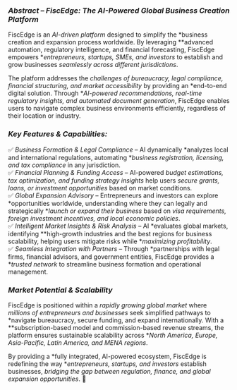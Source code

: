 ### *Abstract – FiscEdge: The AI-Powered Global Business Creation Platform*  

FiscEdge is an *AI-driven platform* designed to simplify the *business creation and expansion process worldwide. By leveraging **advanced automation, regulatory intelligence, and financial forecasting, FiscEdge empowers **entrepreneurs, startups, SMEs, and investors* to establish and grow businesses *seamlessly across different jurisdictions*.  

The platform addresses the *challenges of bureaucracy, legal compliance, financial structuring, and market accessibility* by providing an *end-to-end digital solution. Through **AI-powered recommendations, real-time regulatory insights, and automated document generation*, FiscEdge enables users to navigate complex business environments efficiently, regardless of their location or industry.  

### *Key Features & Capabilities:*  
✅ *Business Formation & Legal Compliance* – AI dynamically *analyzes local and international regulations, automating **business registration, licensing, and tax compliance* in any jurisdiction.  
✅ *Financial Planning & Funding Access* – AI-powered *budget estimations, tax optimization, and funding strategy insights* help users *secure grants, loans, or investment opportunities* based on market conditions.  
✅ *Global Expansion Advisory* – Entrepreneurs and investors can explore *opportunities worldwide, understanding where they can legally and strategically **launch or expand their business* based on *visa requirements, foreign investment incentives, and local economic policies*.  
✅ *Intelligent Market Insights & Risk Analysis* – AI *evaluates global markets, identifying **high-growth industries and the best regions for business scalability, helping users mitigate risks while **maximizing profitability*.  
✅ *Seamless Integration with Partners* – Through *partnerships with legal firms, financial advisors, and government entities, FiscEdge provides a **trusted network* to streamline business formation and operational management.  

### *Market Potential & Scalability*  
FiscEdge is positioned within a *rapidly growing global market* where *millions of entrepreneurs and businesses* seek simplified pathways to *navigate bureaucracy, secure funding, and expand internationally. With a **subscription-based model and commission-based revenue streams, the platform ensures sustainable scalability across **North America, Europe, Asia-Pacific, Latin America, and MENA regions*.  

By providing a *fully integrated, AI-powered ecosystem, FiscEdge is redefining the way **entrepreneurs, startups, and investors* establish businesses, *bridging the gap between regulation, finance, and global expansion opportunities*. 🚀